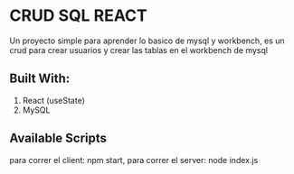 # CRUD SQL REACT

Un proyecto simple para aprender lo basico de mysql y workbench, es un crud para crear usuarios y crear las tablas en el workbench de mysql

## Built With: 

1. React (useState)
2. MySQL 

## Available Scripts

para correr el client: npm start, para correr el server: node index.js

